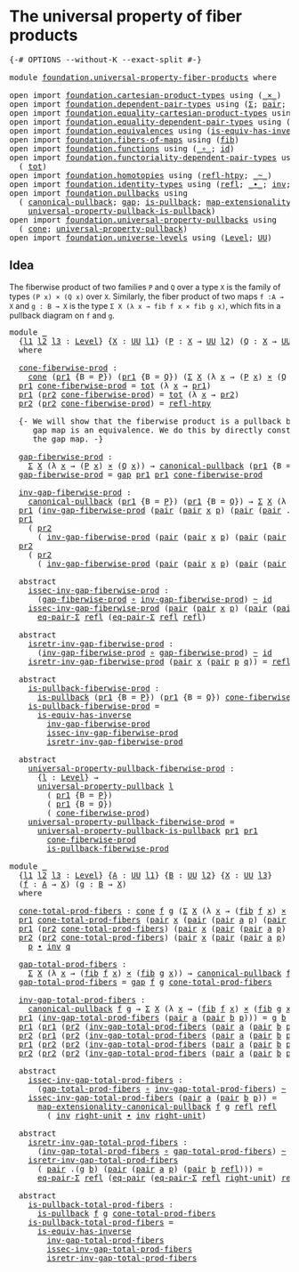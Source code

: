 # The universal property of fiber products

<pre class="Agda"><a id="53" class="Symbol">{-#</a> <a id="57" class="Keyword">OPTIONS</a> <a id="65" class="Pragma">--without-K</a> <a id="77" class="Pragma">--exact-split</a> <a id="91" class="Symbol">#-}</a>

<a id="96" class="Keyword">module</a> <a id="103" href="foundation.universal-property-fiber-products.html" class="Module">foundation.universal-property-fiber-products</a> <a id="148" class="Keyword">where</a>

<a id="155" class="Keyword">open</a> <a id="160" class="Keyword">import</a> <a id="167" href="foundation.cartesian-product-types.html" class="Module">foundation.cartesian-product-types</a> <a id="202" class="Keyword">using</a> <a id="208" class="Symbol">(</a><a id="209" href="foundation-core.cartesian-product-types.html#577" class="Function Operator">_×_</a><a id="212" class="Symbol">)</a>
<a id="214" class="Keyword">open</a> <a id="219" class="Keyword">import</a> <a id="226" href="foundation.dependent-pair-types.html" class="Module">foundation.dependent-pair-types</a> <a id="258" class="Keyword">using</a> <a id="264" class="Symbol">(</a><a id="265" href="foundation-core.dependent-pair-types.html#502" class="Record">Σ</a><a id="266" class="Symbol">;</a> <a id="268" href="foundation-core.dependent-pair-types.html#575" class="InductiveConstructor">pair</a><a id="272" class="Symbol">;</a> <a id="274" href="foundation-core.dependent-pair-types.html#592" class="Field">pr1</a><a id="277" class="Symbol">;</a> <a id="279" href="foundation-core.dependent-pair-types.html#604" class="Field">pr2</a><a id="282" class="Symbol">)</a>
<a id="284" class="Keyword">open</a> <a id="289" class="Keyword">import</a> <a id="296" href="foundation.equality-cartesian-product-types.html" class="Module">foundation.equality-cartesian-product-types</a> <a id="340" class="Keyword">using</a> <a id="346" class="Symbol">(</a><a id="347" href="foundation.equality-cartesian-product-types.html#1267" class="Function">eq-pair</a><a id="354" class="Symbol">)</a>
<a id="356" class="Keyword">open</a> <a id="361" class="Keyword">import</a> <a id="368" href="foundation.equality-dependent-pair-types.html" class="Module">foundation.equality-dependent-pair-types</a> <a id="409" class="Keyword">using</a> <a id="415" class="Symbol">(</a><a id="416" href="foundation.equality-dependent-pair-types.html#1372" class="Function">eq-pair-Σ</a><a id="425" class="Symbol">)</a>
<a id="427" class="Keyword">open</a> <a id="432" class="Keyword">import</a> <a id="439" href="foundation.equivalences.html" class="Module">foundation.equivalences</a> <a id="463" class="Keyword">using</a> <a id="469" class="Symbol">(</a><a id="470" href="foundation-core.equivalences.html#2999" class="Function">is-equiv-has-inverse</a><a id="490" class="Symbol">)</a>
<a id="492" class="Keyword">open</a> <a id="497" class="Keyword">import</a> <a id="504" href="foundation.fibers-of-maps.html" class="Module">foundation.fibers-of-maps</a> <a id="530" class="Keyword">using</a> <a id="536" class="Symbol">(</a><a id="537" href="foundation-core.fibers-of-maps.html#928" class="Function">fib</a><a id="540" class="Symbol">)</a>
<a id="542" class="Keyword">open</a> <a id="547" class="Keyword">import</a> <a id="554" href="foundation.functions.html" class="Module">foundation.functions</a> <a id="575" class="Keyword">using</a> <a id="581" class="Symbol">(</a><a id="582" href="foundation-core.functions.html#407" class="Function Operator">_∘_</a><a id="585" class="Symbol">;</a> <a id="587" href="foundation-core.functions.html#309" class="Function">id</a><a id="589" class="Symbol">)</a>
<a id="591" class="Keyword">open</a> <a id="596" class="Keyword">import</a> <a id="603" href="foundation.functoriality-dependent-pair-types.html" class="Module">foundation.functoriality-dependent-pair-types</a> <a id="649" class="Keyword">using</a>
  <a id="657" class="Symbol">(</a> <a id="659" href="foundation-core.functoriality-dependent-pair-types.html#1881" class="Function">tot</a><a id="662" class="Symbol">)</a>
<a id="664" class="Keyword">open</a> <a id="669" class="Keyword">import</a> <a id="676" href="foundation.homotopies.html" class="Module">foundation.homotopies</a> <a id="698" class="Keyword">using</a> <a id="704" class="Symbol">(</a><a id="705" href="foundation-core.homotopies.html#632" class="Function">refl-htpy</a><a id="714" class="Symbol">;</a> <a id="716" href="foundation-core.homotopies.html#467" class="Function Operator">_~_</a><a id="719" class="Symbol">)</a>
<a id="721" class="Keyword">open</a> <a id="726" class="Keyword">import</a> <a id="733" href="foundation.identity-types.html" class="Module">foundation.identity-types</a> <a id="759" class="Keyword">using</a> <a id="765" class="Symbol">(</a><a id="766" href="foundation-core.identity-types.html#694" class="InductiveConstructor">refl</a><a id="770" class="Symbol">;</a> <a id="772" href="foundation-core.identity-types.html#1239" class="Function Operator">_∙_</a><a id="775" class="Symbol">;</a> <a id="777" href="foundation-core.identity-types.html#1552" class="Function">inv</a><a id="780" class="Symbol">;</a> <a id="782" href="foundation-core.identity-types.html#1905" class="Function">right-unit</a><a id="792" class="Symbol">)</a>
<a id="794" class="Keyword">open</a> <a id="799" class="Keyword">import</a> <a id="806" href="foundation.pullbacks.html" class="Module">foundation.pullbacks</a> <a id="827" class="Keyword">using</a>
  <a id="835" class="Symbol">(</a> <a id="837" href="foundation.pullbacks.html#1457" class="Function">canonical-pullback</a><a id="855" class="Symbol">;</a> <a id="857" href="foundation.pullbacks.html#4818" class="Function">gap</a><a id="860" class="Symbol">;</a> <a id="862" href="foundation.pullbacks.html#5320" class="Function">is-pullback</a><a id="873" class="Symbol">;</a> <a id="875" href="foundation.pullbacks.html#4229" class="Function">map-extensionality-canonical-pullback</a><a id="912" class="Symbol">;</a>
    <a id="918" href="foundation.pullbacks.html#6514" class="Function">universal-property-pullback-is-pullback</a><a id="957" class="Symbol">)</a>
<a id="959" class="Keyword">open</a> <a id="964" class="Keyword">import</a> <a id="971" href="foundation.universal-property-pullbacks.html" class="Module">foundation.universal-property-pullbacks</a> <a id="1011" class="Keyword">using</a>
  <a id="1019" class="Symbol">(</a> <a id="1021" href="foundation.universal-property-pullbacks.html#2502" class="Function">cone</a><a id="1025" class="Symbol">;</a> <a id="1027" href="foundation.universal-property-pullbacks.html#3112" class="Function">universal-property-pullback</a><a id="1054" class="Symbol">)</a>
<a id="1056" class="Keyword">open</a> <a id="1061" class="Keyword">import</a> <a id="1068" href="foundation.universe-levels.html" class="Module">foundation.universe-levels</a> <a id="1095" class="Keyword">using</a> <a id="1101" class="Symbol">(</a><a id="1102" href="Agda.Primitive.html#597" class="Postulate">Level</a><a id="1107" class="Symbol">;</a> <a id="1109" href="foundation-core.universe-levels.html#222" class="Primitive">UU</a><a id="1111" class="Symbol">)</a>
</pre>
## Idea

The fiberwise product of two families `P` and `Q` over a type `X` is the family of types `(P x) × (Q x)` over `X`. Similarly, the fiber product of two maps `f :A → X` and `g : B → X` is the type `Σ X (λ x → fib f x × fib g x)`, which fits in a pullback diagram on `f` and `g`.

<pre class="Agda"><a id="1413" class="Keyword">module</a> <a id="1420" href="foundation.universal-property-fiber-products.html#1420" class="Module">_</a>
  <a id="1424" class="Symbol">{</a><a id="1425" href="foundation.universal-property-fiber-products.html#1425" class="Bound">l1</a> <a id="1428" href="foundation.universal-property-fiber-products.html#1428" class="Bound">l2</a> <a id="1431" href="foundation.universal-property-fiber-products.html#1431" class="Bound">l3</a> <a id="1434" class="Symbol">:</a> <a id="1436" href="Agda.Primitive.html#597" class="Postulate">Level</a><a id="1441" class="Symbol">}</a> <a id="1443" class="Symbol">{</a><a id="1444" href="foundation.universal-property-fiber-products.html#1444" class="Bound">X</a> <a id="1446" class="Symbol">:</a> <a id="1448" href="foundation-core.universe-levels.html#222" class="Primitive">UU</a> <a id="1451" href="foundation.universal-property-fiber-products.html#1425" class="Bound">l1</a><a id="1453" class="Symbol">}</a> <a id="1455" class="Symbol">(</a><a id="1456" href="foundation.universal-property-fiber-products.html#1456" class="Bound">P</a> <a id="1458" class="Symbol">:</a> <a id="1460" href="foundation.universal-property-fiber-products.html#1444" class="Bound">X</a> <a id="1462" class="Symbol">→</a> <a id="1464" href="foundation-core.universe-levels.html#222" class="Primitive">UU</a> <a id="1467" href="foundation.universal-property-fiber-products.html#1428" class="Bound">l2</a><a id="1469" class="Symbol">)</a> <a id="1471" class="Symbol">(</a><a id="1472" href="foundation.universal-property-fiber-products.html#1472" class="Bound">Q</a> <a id="1474" class="Symbol">:</a> <a id="1476" href="foundation.universal-property-fiber-products.html#1444" class="Bound">X</a> <a id="1478" class="Symbol">→</a> <a id="1480" href="foundation-core.universe-levels.html#222" class="Primitive">UU</a> <a id="1483" href="foundation.universal-property-fiber-products.html#1431" class="Bound">l3</a><a id="1485" class="Symbol">)</a>
  <a id="1489" class="Keyword">where</a>

  <a id="1498" href="foundation.universal-property-fiber-products.html#1498" class="Function">cone-fiberwise-prod</a> <a id="1518" class="Symbol">:</a>
    <a id="1524" href="foundation.universal-property-pullbacks.html#2502" class="Function">cone</a> <a id="1529" class="Symbol">(</a><a id="1530" href="foundation-core.dependent-pair-types.html#592" class="Field">pr1</a> <a id="1534" class="Symbol">{</a><a id="1535" class="Argument">B</a> <a id="1537" class="Symbol">=</a> <a id="1539" href="foundation.universal-property-fiber-products.html#1456" class="Bound">P</a><a id="1540" class="Symbol">})</a> <a id="1543" class="Symbol">(</a><a id="1544" href="foundation-core.dependent-pair-types.html#592" class="Field">pr1</a> <a id="1548" class="Symbol">{</a><a id="1549" class="Argument">B</a> <a id="1551" class="Symbol">=</a> <a id="1553" href="foundation.universal-property-fiber-products.html#1472" class="Bound">Q</a><a id="1554" class="Symbol">})</a> <a id="1557" class="Symbol">(</a><a id="1558" href="foundation-core.dependent-pair-types.html#502" class="Record">Σ</a> <a id="1560" href="foundation.universal-property-fiber-products.html#1444" class="Bound">X</a> <a id="1562" class="Symbol">(λ</a> <a id="1565" href="foundation.universal-property-fiber-products.html#1565" class="Bound">x</a> <a id="1567" class="Symbol">→</a> <a id="1569" class="Symbol">(</a><a id="1570" href="foundation.universal-property-fiber-products.html#1456" class="Bound">P</a> <a id="1572" href="foundation.universal-property-fiber-products.html#1565" class="Bound">x</a><a id="1573" class="Symbol">)</a> <a id="1575" href="foundation-core.cartesian-product-types.html#577" class="Function Operator">×</a> <a id="1577" class="Symbol">(</a><a id="1578" href="foundation.universal-property-fiber-products.html#1472" class="Bound">Q</a> <a id="1580" href="foundation.universal-property-fiber-products.html#1565" class="Bound">x</a><a id="1581" class="Symbol">)))</a>
  <a id="1587" href="foundation-core.dependent-pair-types.html#592" class="Field">pr1</a> <a id="1591" href="foundation.universal-property-fiber-products.html#1498" class="Function">cone-fiberwise-prod</a> <a id="1611" class="Symbol">=</a> <a id="1613" href="foundation-core.functoriality-dependent-pair-types.html#1881" class="Function">tot</a> <a id="1617" class="Symbol">(λ</a> <a id="1620" href="foundation.universal-property-fiber-products.html#1620" class="Bound">x</a> <a id="1622" class="Symbol">→</a> <a id="1624" href="foundation-core.dependent-pair-types.html#592" class="Field">pr1</a><a id="1627" class="Symbol">)</a>
  <a id="1631" href="foundation-core.dependent-pair-types.html#592" class="Field">pr1</a> <a id="1635" class="Symbol">(</a><a id="1636" href="foundation-core.dependent-pair-types.html#604" class="Field">pr2</a> <a id="1640" href="foundation.universal-property-fiber-products.html#1498" class="Function">cone-fiberwise-prod</a><a id="1659" class="Symbol">)</a> <a id="1661" class="Symbol">=</a> <a id="1663" href="foundation-core.functoriality-dependent-pair-types.html#1881" class="Function">tot</a> <a id="1667" class="Symbol">(λ</a> <a id="1670" href="foundation.universal-property-fiber-products.html#1670" class="Bound">x</a> <a id="1672" class="Symbol">→</a> <a id="1674" href="foundation-core.dependent-pair-types.html#604" class="Field">pr2</a><a id="1677" class="Symbol">)</a>
  <a id="1681" href="foundation-core.dependent-pair-types.html#604" class="Field">pr2</a> <a id="1685" class="Symbol">(</a><a id="1686" href="foundation-core.dependent-pair-types.html#604" class="Field">pr2</a> <a id="1690" href="foundation.universal-property-fiber-products.html#1498" class="Function">cone-fiberwise-prod</a><a id="1709" class="Symbol">)</a> <a id="1711" class="Symbol">=</a> <a id="1713" href="foundation-core.homotopies.html#632" class="Function">refl-htpy</a>

  <a id="1726" class="Comment">{- We will show that the fiberwise product is a pullback by showing that the
     gap map is an equivalence. We do this by directly construct an inverse to
     the gap map. -}</a>

  <a id="1906" href="foundation.universal-property-fiber-products.html#1906" class="Function">gap-fiberwise-prod</a> <a id="1925" class="Symbol">:</a>
    <a id="1931" href="foundation-core.dependent-pair-types.html#502" class="Record">Σ</a> <a id="1933" href="foundation.universal-property-fiber-products.html#1444" class="Bound">X</a> <a id="1935" class="Symbol">(λ</a> <a id="1938" href="foundation.universal-property-fiber-products.html#1938" class="Bound">x</a> <a id="1940" class="Symbol">→</a> <a id="1942" class="Symbol">(</a><a id="1943" href="foundation.universal-property-fiber-products.html#1456" class="Bound">P</a> <a id="1945" href="foundation.universal-property-fiber-products.html#1938" class="Bound">x</a><a id="1946" class="Symbol">)</a> <a id="1948" href="foundation-core.cartesian-product-types.html#577" class="Function Operator">×</a> <a id="1950" class="Symbol">(</a><a id="1951" href="foundation.universal-property-fiber-products.html#1472" class="Bound">Q</a> <a id="1953" href="foundation.universal-property-fiber-products.html#1938" class="Bound">x</a><a id="1954" class="Symbol">))</a> <a id="1957" class="Symbol">→</a> <a id="1959" href="foundation.pullbacks.html#1457" class="Function">canonical-pullback</a> <a id="1978" class="Symbol">(</a><a id="1979" href="foundation-core.dependent-pair-types.html#592" class="Field">pr1</a> <a id="1983" class="Symbol">{</a><a id="1984" class="Argument">B</a> <a id="1986" class="Symbol">=</a> <a id="1988" href="foundation.universal-property-fiber-products.html#1456" class="Bound">P</a><a id="1989" class="Symbol">})</a> <a id="1992" class="Symbol">(</a><a id="1993" href="foundation-core.dependent-pair-types.html#592" class="Field">pr1</a> <a id="1997" class="Symbol">{</a><a id="1998" class="Argument">B</a> <a id="2000" class="Symbol">=</a> <a id="2002" href="foundation.universal-property-fiber-products.html#1472" class="Bound">Q</a><a id="2003" class="Symbol">})</a>
  <a id="2008" href="foundation.universal-property-fiber-products.html#1906" class="Function">gap-fiberwise-prod</a> <a id="2027" class="Symbol">=</a> <a id="2029" href="foundation.pullbacks.html#4818" class="Function">gap</a> <a id="2033" href="foundation-core.dependent-pair-types.html#592" class="Field">pr1</a> <a id="2037" href="foundation-core.dependent-pair-types.html#592" class="Field">pr1</a> <a id="2041" href="foundation.universal-property-fiber-products.html#1498" class="Function">cone-fiberwise-prod</a>

  <a id="2064" href="foundation.universal-property-fiber-products.html#2064" class="Function">inv-gap-fiberwise-prod</a> <a id="2087" class="Symbol">:</a>
    <a id="2093" href="foundation.pullbacks.html#1457" class="Function">canonical-pullback</a> <a id="2112" class="Symbol">(</a><a id="2113" href="foundation-core.dependent-pair-types.html#592" class="Field">pr1</a> <a id="2117" class="Symbol">{</a><a id="2118" class="Argument">B</a> <a id="2120" class="Symbol">=</a> <a id="2122" href="foundation.universal-property-fiber-products.html#1456" class="Bound">P</a><a id="2123" class="Symbol">})</a> <a id="2126" class="Symbol">(</a><a id="2127" href="foundation-core.dependent-pair-types.html#592" class="Field">pr1</a> <a id="2131" class="Symbol">{</a><a id="2132" class="Argument">B</a> <a id="2134" class="Symbol">=</a> <a id="2136" href="foundation.universal-property-fiber-products.html#1472" class="Bound">Q</a><a id="2137" class="Symbol">})</a> <a id="2140" class="Symbol">→</a> <a id="2142" href="foundation-core.dependent-pair-types.html#502" class="Record">Σ</a> <a id="2144" href="foundation.universal-property-fiber-products.html#1444" class="Bound">X</a> <a id="2146" class="Symbol">(λ</a> <a id="2149" href="foundation.universal-property-fiber-products.html#2149" class="Bound">x</a> <a id="2151" class="Symbol">→</a> <a id="2153" class="Symbol">(</a><a id="2154" href="foundation.universal-property-fiber-products.html#1456" class="Bound">P</a> <a id="2156" href="foundation.universal-property-fiber-products.html#2149" class="Bound">x</a><a id="2157" class="Symbol">)</a> <a id="2159" href="foundation-core.cartesian-product-types.html#577" class="Function Operator">×</a> <a id="2161" class="Symbol">(</a><a id="2162" href="foundation.universal-property-fiber-products.html#1472" class="Bound">Q</a> <a id="2164" href="foundation.universal-property-fiber-products.html#2149" class="Bound">x</a><a id="2165" class="Symbol">))</a>
  <a id="2170" href="foundation-core.dependent-pair-types.html#592" class="Field">pr1</a> <a id="2174" class="Symbol">(</a><a id="2175" href="foundation.universal-property-fiber-products.html#2064" class="Function">inv-gap-fiberwise-prod</a> <a id="2198" class="Symbol">(</a><a id="2199" href="foundation-core.dependent-pair-types.html#575" class="InductiveConstructor">pair</a> <a id="2204" class="Symbol">(</a><a id="2205" href="foundation-core.dependent-pair-types.html#575" class="InductiveConstructor">pair</a> <a id="2210" href="foundation.universal-property-fiber-products.html#2210" class="Bound">x</a> <a id="2212" href="foundation.universal-property-fiber-products.html#2212" class="Bound">p</a><a id="2213" class="Symbol">)</a> <a id="2215" class="Symbol">(</a><a id="2216" href="foundation-core.dependent-pair-types.html#575" class="InductiveConstructor">pair</a> <a id="2221" class="Symbol">(</a><a id="2222" href="foundation-core.dependent-pair-types.html#575" class="InductiveConstructor">pair</a> <a id="2227" class="DottedPattern Symbol">.</a><a id="2228" href="foundation.universal-property-fiber-products.html#2210" class="DottedPattern Bound">x</a> <a id="2230" href="foundation.universal-property-fiber-products.html#2230" class="Bound">q</a><a id="2231" class="Symbol">)</a> <a id="2233" href="foundation-core.identity-types.html#694" class="InductiveConstructor">refl</a><a id="2237" class="Symbol">)))</a> <a id="2241" class="Symbol">=</a> <a id="2243" href="foundation.universal-property-fiber-products.html#2210" class="Bound">x</a>
  <a id="2247" href="foundation-core.dependent-pair-types.html#592" class="Field">pr1</a>
    <a id="2255" class="Symbol">(</a> <a id="2257" href="foundation-core.dependent-pair-types.html#604" class="Field">pr2</a>
      <a id="2267" class="Symbol">(</a> <a id="2269" href="foundation.universal-property-fiber-products.html#2064" class="Function">inv-gap-fiberwise-prod</a> <a id="2292" class="Symbol">(</a><a id="2293" href="foundation-core.dependent-pair-types.html#575" class="InductiveConstructor">pair</a> <a id="2298" class="Symbol">(</a><a id="2299" href="foundation-core.dependent-pair-types.html#575" class="InductiveConstructor">pair</a> <a id="2304" href="foundation.universal-property-fiber-products.html#2304" class="Bound">x</a> <a id="2306" href="foundation.universal-property-fiber-products.html#2306" class="Bound">p</a><a id="2307" class="Symbol">)</a> <a id="2309" class="Symbol">(</a><a id="2310" href="foundation-core.dependent-pair-types.html#575" class="InductiveConstructor">pair</a> <a id="2315" class="Symbol">(</a><a id="2316" href="foundation-core.dependent-pair-types.html#575" class="InductiveConstructor">pair</a> <a id="2321" class="DottedPattern Symbol">.</a><a id="2322" href="foundation.universal-property-fiber-products.html#2304" class="DottedPattern Bound">x</a> <a id="2324" href="foundation.universal-property-fiber-products.html#2324" class="Bound">q</a><a id="2325" class="Symbol">)</a> <a id="2327" href="foundation-core.identity-types.html#694" class="InductiveConstructor">refl</a><a id="2331" class="Symbol">))))</a> <a id="2336" class="Symbol">=</a> <a id="2338" href="foundation.universal-property-fiber-products.html#2306" class="Bound">p</a>
  <a id="2342" href="foundation-core.dependent-pair-types.html#604" class="Field">pr2</a>
    <a id="2350" class="Symbol">(</a> <a id="2352" href="foundation-core.dependent-pair-types.html#604" class="Field">pr2</a>
      <a id="2362" class="Symbol">(</a> <a id="2364" href="foundation.universal-property-fiber-products.html#2064" class="Function">inv-gap-fiberwise-prod</a> <a id="2387" class="Symbol">(</a><a id="2388" href="foundation-core.dependent-pair-types.html#575" class="InductiveConstructor">pair</a> <a id="2393" class="Symbol">(</a><a id="2394" href="foundation-core.dependent-pair-types.html#575" class="InductiveConstructor">pair</a> <a id="2399" href="foundation.universal-property-fiber-products.html#2399" class="Bound">x</a> <a id="2401" href="foundation.universal-property-fiber-products.html#2401" class="Bound">p</a><a id="2402" class="Symbol">)</a> <a id="2404" class="Symbol">(</a><a id="2405" href="foundation-core.dependent-pair-types.html#575" class="InductiveConstructor">pair</a> <a id="2410" class="Symbol">(</a><a id="2411" href="foundation-core.dependent-pair-types.html#575" class="InductiveConstructor">pair</a> <a id="2416" class="DottedPattern Symbol">.</a><a id="2417" href="foundation.universal-property-fiber-products.html#2399" class="DottedPattern Bound">x</a> <a id="2419" href="foundation.universal-property-fiber-products.html#2419" class="Bound">q</a><a id="2420" class="Symbol">)</a> <a id="2422" href="foundation-core.identity-types.html#694" class="InductiveConstructor">refl</a><a id="2426" class="Symbol">))))</a> <a id="2431" class="Symbol">=</a> <a id="2433" href="foundation.universal-property-fiber-products.html#2419" class="Bound">q</a>

  <a id="2438" class="Keyword">abstract</a>
    <a id="2451" href="foundation.universal-property-fiber-products.html#2451" class="Function">issec-inv-gap-fiberwise-prod</a> <a id="2480" class="Symbol">:</a>
      <a id="2488" class="Symbol">(</a><a id="2489" href="foundation.universal-property-fiber-products.html#1906" class="Function">gap-fiberwise-prod</a> <a id="2508" href="foundation-core.functions.html#407" class="Function Operator">∘</a> <a id="2510" href="foundation.universal-property-fiber-products.html#2064" class="Function">inv-gap-fiberwise-prod</a><a id="2532" class="Symbol">)</a> <a id="2534" href="foundation-core.homotopies.html#467" class="Function Operator">~</a> <a id="2536" href="foundation-core.functions.html#309" class="Function">id</a>
    <a id="2543" href="foundation.universal-property-fiber-products.html#2451" class="Function">issec-inv-gap-fiberwise-prod</a> <a id="2572" class="Symbol">(</a><a id="2573" href="foundation-core.dependent-pair-types.html#575" class="InductiveConstructor">pair</a> <a id="2578" class="Symbol">(</a><a id="2579" href="foundation-core.dependent-pair-types.html#575" class="InductiveConstructor">pair</a> <a id="2584" href="foundation.universal-property-fiber-products.html#2584" class="Bound">x</a> <a id="2586" href="foundation.universal-property-fiber-products.html#2586" class="Bound">p</a><a id="2587" class="Symbol">)</a> <a id="2589" class="Symbol">(</a><a id="2590" href="foundation-core.dependent-pair-types.html#575" class="InductiveConstructor">pair</a> <a id="2595" class="Symbol">(</a><a id="2596" href="foundation-core.dependent-pair-types.html#575" class="InductiveConstructor">pair</a> <a id="2601" class="DottedPattern Symbol">.</a><a id="2602" href="foundation.universal-property-fiber-products.html#2584" class="DottedPattern Bound">x</a> <a id="2604" href="foundation.universal-property-fiber-products.html#2604" class="Bound">q</a><a id="2605" class="Symbol">)</a> <a id="2607" href="foundation-core.identity-types.html#694" class="InductiveConstructor">refl</a><a id="2611" class="Symbol">))</a> <a id="2614" class="Symbol">=</a>
      <a id="2622" href="foundation.equality-dependent-pair-types.html#1372" class="Function">eq-pair-Σ</a> <a id="2632" href="foundation-core.identity-types.html#694" class="InductiveConstructor">refl</a> <a id="2637" class="Symbol">(</a><a id="2638" href="foundation.equality-dependent-pair-types.html#1372" class="Function">eq-pair-Σ</a> <a id="2648" href="foundation-core.identity-types.html#694" class="InductiveConstructor">refl</a> <a id="2653" href="foundation-core.identity-types.html#694" class="InductiveConstructor">refl</a><a id="2657" class="Symbol">)</a>

  <a id="2662" class="Keyword">abstract</a>
    <a id="2675" href="foundation.universal-property-fiber-products.html#2675" class="Function">isretr-inv-gap-fiberwise-prod</a> <a id="2705" class="Symbol">:</a>
      <a id="2713" class="Symbol">(</a><a id="2714" href="foundation.universal-property-fiber-products.html#2064" class="Function">inv-gap-fiberwise-prod</a> <a id="2737" href="foundation-core.functions.html#407" class="Function Operator">∘</a> <a id="2739" href="foundation.universal-property-fiber-products.html#1906" class="Function">gap-fiberwise-prod</a><a id="2757" class="Symbol">)</a> <a id="2759" href="foundation-core.homotopies.html#467" class="Function Operator">~</a> <a id="2761" href="foundation-core.functions.html#309" class="Function">id</a>
    <a id="2768" href="foundation.universal-property-fiber-products.html#2675" class="Function">isretr-inv-gap-fiberwise-prod</a> <a id="2798" class="Symbol">(</a><a id="2799" href="foundation-core.dependent-pair-types.html#575" class="InductiveConstructor">pair</a> <a id="2804" href="foundation.universal-property-fiber-products.html#2804" class="Bound">x</a> <a id="2806" class="Symbol">(</a><a id="2807" href="foundation-core.dependent-pair-types.html#575" class="InductiveConstructor">pair</a> <a id="2812" href="foundation.universal-property-fiber-products.html#2812" class="Bound">p</a> <a id="2814" href="foundation.universal-property-fiber-products.html#2814" class="Bound">q</a><a id="2815" class="Symbol">))</a> <a id="2818" class="Symbol">=</a> <a id="2820" href="foundation-core.identity-types.html#694" class="InductiveConstructor">refl</a>

  <a id="2828" class="Keyword">abstract</a>
    <a id="2841" href="foundation.universal-property-fiber-products.html#2841" class="Function">is-pullback-fiberwise-prod</a> <a id="2868" class="Symbol">:</a>
      <a id="2876" href="foundation.pullbacks.html#5320" class="Function">is-pullback</a> <a id="2888" class="Symbol">(</a><a id="2889" href="foundation-core.dependent-pair-types.html#592" class="Field">pr1</a> <a id="2893" class="Symbol">{</a><a id="2894" class="Argument">B</a> <a id="2896" class="Symbol">=</a> <a id="2898" href="foundation.universal-property-fiber-products.html#1456" class="Bound">P</a><a id="2899" class="Symbol">})</a> <a id="2902" class="Symbol">(</a><a id="2903" href="foundation-core.dependent-pair-types.html#592" class="Field">pr1</a> <a id="2907" class="Symbol">{</a><a id="2908" class="Argument">B</a> <a id="2910" class="Symbol">=</a> <a id="2912" href="foundation.universal-property-fiber-products.html#1472" class="Bound">Q</a><a id="2913" class="Symbol">})</a> <a id="2916" href="foundation.universal-property-fiber-products.html#1498" class="Function">cone-fiberwise-prod</a>
    <a id="2940" href="foundation.universal-property-fiber-products.html#2841" class="Function">is-pullback-fiberwise-prod</a> <a id="2967" class="Symbol">=</a>
      <a id="2975" href="foundation-core.equivalences.html#2999" class="Function">is-equiv-has-inverse</a>
        <a id="3004" href="foundation.universal-property-fiber-products.html#2064" class="Function">inv-gap-fiberwise-prod</a>
        <a id="3035" href="foundation.universal-property-fiber-products.html#2451" class="Function">issec-inv-gap-fiberwise-prod</a>
        <a id="3072" href="foundation.universal-property-fiber-products.html#2675" class="Function">isretr-inv-gap-fiberwise-prod</a>
  
  <a id="3107" class="Keyword">abstract</a>
    <a id="3120" href="foundation.universal-property-fiber-products.html#3120" class="Function">universal-property-pullback-fiberwise-prod</a> <a id="3163" class="Symbol">:</a>
      <a id="3171" class="Symbol">{</a><a id="3172" href="foundation.universal-property-fiber-products.html#3172" class="Bound">l</a> <a id="3174" class="Symbol">:</a> <a id="3176" href="Agda.Primitive.html#597" class="Postulate">Level</a><a id="3181" class="Symbol">}</a> <a id="3183" class="Symbol">→</a>
      <a id="3191" href="foundation.universal-property-pullbacks.html#3112" class="Function">universal-property-pullback</a> <a id="3219" href="foundation.universal-property-fiber-products.html#3172" class="Bound">l</a>
        <a id="3229" class="Symbol">(</a> <a id="3231" href="foundation-core.dependent-pair-types.html#592" class="Field">pr1</a> <a id="3235" class="Symbol">{</a><a id="3236" class="Argument">B</a> <a id="3238" class="Symbol">=</a> <a id="3240" href="foundation.universal-property-fiber-products.html#1456" class="Bound">P</a><a id="3241" class="Symbol">})</a>
        <a id="3252" class="Symbol">(</a> <a id="3254" href="foundation-core.dependent-pair-types.html#592" class="Field">pr1</a> <a id="3258" class="Symbol">{</a><a id="3259" class="Argument">B</a> <a id="3261" class="Symbol">=</a> <a id="3263" href="foundation.universal-property-fiber-products.html#1472" class="Bound">Q</a><a id="3264" class="Symbol">})</a>
        <a id="3275" class="Symbol">(</a> <a id="3277" href="foundation.universal-property-fiber-products.html#1498" class="Function">cone-fiberwise-prod</a><a id="3296" class="Symbol">)</a>
    <a id="3302" href="foundation.universal-property-fiber-products.html#3120" class="Function">universal-property-pullback-fiberwise-prod</a> <a id="3345" class="Symbol">=</a>
      <a id="3353" href="foundation.pullbacks.html#6514" class="Function">universal-property-pullback-is-pullback</a> <a id="3393" href="foundation-core.dependent-pair-types.html#592" class="Field">pr1</a> <a id="3397" href="foundation-core.dependent-pair-types.html#592" class="Field">pr1</a>
        <a id="3409" href="foundation.universal-property-fiber-products.html#1498" class="Function">cone-fiberwise-prod</a>
        <a id="3437" href="foundation.universal-property-fiber-products.html#2841" class="Function">is-pullback-fiberwise-prod</a>

<a id="3465" class="Keyword">module</a> <a id="3472" href="foundation.universal-property-fiber-products.html#3472" class="Module">_</a>
  <a id="3476" class="Symbol">{</a><a id="3477" href="foundation.universal-property-fiber-products.html#3477" class="Bound">l1</a> <a id="3480" href="foundation.universal-property-fiber-products.html#3480" class="Bound">l2</a> <a id="3483" href="foundation.universal-property-fiber-products.html#3483" class="Bound">l3</a> <a id="3486" class="Symbol">:</a> <a id="3488" href="Agda.Primitive.html#597" class="Postulate">Level</a><a id="3493" class="Symbol">}</a> <a id="3495" class="Symbol">{</a><a id="3496" href="foundation.universal-property-fiber-products.html#3496" class="Bound">A</a> <a id="3498" class="Symbol">:</a> <a id="3500" href="foundation-core.universe-levels.html#222" class="Primitive">UU</a> <a id="3503" href="foundation.universal-property-fiber-products.html#3477" class="Bound">l1</a><a id="3505" class="Symbol">}</a> <a id="3507" class="Symbol">{</a><a id="3508" href="foundation.universal-property-fiber-products.html#3508" class="Bound">B</a> <a id="3510" class="Symbol">:</a> <a id="3512" href="foundation-core.universe-levels.html#222" class="Primitive">UU</a> <a id="3515" href="foundation.universal-property-fiber-products.html#3480" class="Bound">l2</a><a id="3517" class="Symbol">}</a> <a id="3519" class="Symbol">{</a><a id="3520" href="foundation.universal-property-fiber-products.html#3520" class="Bound">X</a> <a id="3522" class="Symbol">:</a> <a id="3524" href="foundation-core.universe-levels.html#222" class="Primitive">UU</a> <a id="3527" href="foundation.universal-property-fiber-products.html#3483" class="Bound">l3</a><a id="3529" class="Symbol">}</a>
  <a id="3533" class="Symbol">(</a><a id="3534" href="foundation.universal-property-fiber-products.html#3534" class="Bound">f</a> <a id="3536" class="Symbol">:</a> <a id="3538" href="foundation.universal-property-fiber-products.html#3496" class="Bound">A</a> <a id="3540" class="Symbol">→</a> <a id="3542" href="foundation.universal-property-fiber-products.html#3520" class="Bound">X</a><a id="3543" class="Symbol">)</a> <a id="3545" class="Symbol">(</a><a id="3546" href="foundation.universal-property-fiber-products.html#3546" class="Bound">g</a> <a id="3548" class="Symbol">:</a> <a id="3550" href="foundation.universal-property-fiber-products.html#3508" class="Bound">B</a> <a id="3552" class="Symbol">→</a> <a id="3554" href="foundation.universal-property-fiber-products.html#3520" class="Bound">X</a><a id="3555" class="Symbol">)</a>
  <a id="3559" class="Keyword">where</a>

  <a id="3568" href="foundation.universal-property-fiber-products.html#3568" class="Function">cone-total-prod-fibers</a> <a id="3591" class="Symbol">:</a> <a id="3593" href="foundation.universal-property-pullbacks.html#2502" class="Function">cone</a> <a id="3598" href="foundation.universal-property-fiber-products.html#3534" class="Bound">f</a> <a id="3600" href="foundation.universal-property-fiber-products.html#3546" class="Bound">g</a> <a id="3602" class="Symbol">(</a><a id="3603" href="foundation-core.dependent-pair-types.html#502" class="Record">Σ</a> <a id="3605" href="foundation.universal-property-fiber-products.html#3520" class="Bound">X</a> <a id="3607" class="Symbol">(λ</a> <a id="3610" href="foundation.universal-property-fiber-products.html#3610" class="Bound">x</a> <a id="3612" class="Symbol">→</a> <a id="3614" class="Symbol">(</a><a id="3615" href="foundation-core.fibers-of-maps.html#928" class="Function">fib</a> <a id="3619" href="foundation.universal-property-fiber-products.html#3534" class="Bound">f</a> <a id="3621" href="foundation.universal-property-fiber-products.html#3610" class="Bound">x</a><a id="3622" class="Symbol">)</a> <a id="3624" href="foundation-core.cartesian-product-types.html#577" class="Function Operator">×</a> <a id="3626" class="Symbol">(</a><a id="3627" href="foundation-core.fibers-of-maps.html#928" class="Function">fib</a> <a id="3631" href="foundation.universal-property-fiber-products.html#3546" class="Bound">g</a> <a id="3633" href="foundation.universal-property-fiber-products.html#3610" class="Bound">x</a><a id="3634" class="Symbol">)))</a>
  <a id="3640" href="foundation-core.dependent-pair-types.html#592" class="Field">pr1</a> <a id="3644" href="foundation.universal-property-fiber-products.html#3568" class="Function">cone-total-prod-fibers</a> <a id="3667" class="Symbol">(</a><a id="3668" href="foundation-core.dependent-pair-types.html#575" class="InductiveConstructor">pair</a> <a id="3673" href="foundation.universal-property-fiber-products.html#3673" class="Bound">x</a> <a id="3675" class="Symbol">(</a><a id="3676" href="foundation-core.dependent-pair-types.html#575" class="InductiveConstructor">pair</a> <a id="3681" class="Symbol">(</a><a id="3682" href="foundation-core.dependent-pair-types.html#575" class="InductiveConstructor">pair</a> <a id="3687" href="foundation.universal-property-fiber-products.html#3687" class="Bound">a</a> <a id="3689" href="foundation.universal-property-fiber-products.html#3689" class="Bound">p</a><a id="3690" class="Symbol">)</a> <a id="3692" class="Symbol">(</a><a id="3693" href="foundation-core.dependent-pair-types.html#575" class="InductiveConstructor">pair</a> <a id="3698" href="foundation.universal-property-fiber-products.html#3698" class="Bound">b</a> <a id="3700" href="foundation.universal-property-fiber-products.html#3700" class="Bound">q</a><a id="3701" class="Symbol">)))</a> <a id="3705" class="Symbol">=</a> <a id="3707" href="foundation.universal-property-fiber-products.html#3687" class="Bound">a</a>
  <a id="3711" href="foundation-core.dependent-pair-types.html#592" class="Field">pr1</a> <a id="3715" class="Symbol">(</a><a id="3716" href="foundation-core.dependent-pair-types.html#604" class="Field">pr2</a> <a id="3720" href="foundation.universal-property-fiber-products.html#3568" class="Function">cone-total-prod-fibers</a><a id="3742" class="Symbol">)</a> <a id="3744" class="Symbol">(</a><a id="3745" href="foundation-core.dependent-pair-types.html#575" class="InductiveConstructor">pair</a> <a id="3750" href="foundation.universal-property-fiber-products.html#3750" class="Bound">x</a> <a id="3752" class="Symbol">(</a><a id="3753" href="foundation-core.dependent-pair-types.html#575" class="InductiveConstructor">pair</a> <a id="3758" class="Symbol">(</a><a id="3759" href="foundation-core.dependent-pair-types.html#575" class="InductiveConstructor">pair</a> <a id="3764" href="foundation.universal-property-fiber-products.html#3764" class="Bound">a</a> <a id="3766" href="foundation.universal-property-fiber-products.html#3766" class="Bound">p</a><a id="3767" class="Symbol">)</a> <a id="3769" class="Symbol">(</a><a id="3770" href="foundation-core.dependent-pair-types.html#575" class="InductiveConstructor">pair</a> <a id="3775" href="foundation.universal-property-fiber-products.html#3775" class="Bound">b</a> <a id="3777" href="foundation.universal-property-fiber-products.html#3777" class="Bound">q</a><a id="3778" class="Symbol">)))</a> <a id="3782" class="Symbol">=</a> <a id="3784" href="foundation.universal-property-fiber-products.html#3775" class="Bound">b</a>
  <a id="3788" href="foundation-core.dependent-pair-types.html#604" class="Field">pr2</a> <a id="3792" class="Symbol">(</a><a id="3793" href="foundation-core.dependent-pair-types.html#604" class="Field">pr2</a> <a id="3797" href="foundation.universal-property-fiber-products.html#3568" class="Function">cone-total-prod-fibers</a><a id="3819" class="Symbol">)</a> <a id="3821" class="Symbol">(</a><a id="3822" href="foundation-core.dependent-pair-types.html#575" class="InductiveConstructor">pair</a> <a id="3827" href="foundation.universal-property-fiber-products.html#3827" class="Bound">x</a> <a id="3829" class="Symbol">(</a><a id="3830" href="foundation-core.dependent-pair-types.html#575" class="InductiveConstructor">pair</a> <a id="3835" class="Symbol">(</a><a id="3836" href="foundation-core.dependent-pair-types.html#575" class="InductiveConstructor">pair</a> <a id="3841" href="foundation.universal-property-fiber-products.html#3841" class="Bound">a</a> <a id="3843" href="foundation.universal-property-fiber-products.html#3843" class="Bound">p</a><a id="3844" class="Symbol">)</a> <a id="3846" class="Symbol">(</a><a id="3847" href="foundation-core.dependent-pair-types.html#575" class="InductiveConstructor">pair</a> <a id="3852" href="foundation.universal-property-fiber-products.html#3852" class="Bound">b</a> <a id="3854" href="foundation.universal-property-fiber-products.html#3854" class="Bound">q</a><a id="3855" class="Symbol">)))</a> <a id="3859" class="Symbol">=</a>
    <a id="3865" href="foundation.universal-property-fiber-products.html#3843" class="Bound">p</a> <a id="3867" href="foundation-core.identity-types.html#1239" class="Function Operator">∙</a> <a id="3869" href="foundation-core.identity-types.html#1552" class="Function">inv</a> <a id="3873" href="foundation.universal-property-fiber-products.html#3854" class="Bound">q</a>

  <a id="3878" href="foundation.universal-property-fiber-products.html#3878" class="Function">gap-total-prod-fibers</a> <a id="3900" class="Symbol">:</a>
    <a id="3906" href="foundation-core.dependent-pair-types.html#502" class="Record">Σ</a> <a id="3908" href="foundation.universal-property-fiber-products.html#3520" class="Bound">X</a> <a id="3910" class="Symbol">(λ</a> <a id="3913" href="foundation.universal-property-fiber-products.html#3913" class="Bound">x</a> <a id="3915" class="Symbol">→</a> <a id="3917" class="Symbol">(</a><a id="3918" href="foundation-core.fibers-of-maps.html#928" class="Function">fib</a> <a id="3922" href="foundation.universal-property-fiber-products.html#3534" class="Bound">f</a> <a id="3924" href="foundation.universal-property-fiber-products.html#3913" class="Bound">x</a><a id="3925" class="Symbol">)</a> <a id="3927" href="foundation-core.cartesian-product-types.html#577" class="Function Operator">×</a> <a id="3929" class="Symbol">(</a><a id="3930" href="foundation-core.fibers-of-maps.html#928" class="Function">fib</a> <a id="3934" href="foundation.universal-property-fiber-products.html#3546" class="Bound">g</a> <a id="3936" href="foundation.universal-property-fiber-products.html#3913" class="Bound">x</a><a id="3937" class="Symbol">))</a> <a id="3940" class="Symbol">→</a> <a id="3942" href="foundation.pullbacks.html#1457" class="Function">canonical-pullback</a> <a id="3961" href="foundation.universal-property-fiber-products.html#3534" class="Bound">f</a> <a id="3963" href="foundation.universal-property-fiber-products.html#3546" class="Bound">g</a>
  <a id="3967" href="foundation.universal-property-fiber-products.html#3878" class="Function">gap-total-prod-fibers</a> <a id="3989" class="Symbol">=</a> <a id="3991" href="foundation.pullbacks.html#4818" class="Function">gap</a> <a id="3995" href="foundation.universal-property-fiber-products.html#3534" class="Bound">f</a> <a id="3997" href="foundation.universal-property-fiber-products.html#3546" class="Bound">g</a> <a id="3999" href="foundation.universal-property-fiber-products.html#3568" class="Function">cone-total-prod-fibers</a>

  <a id="4025" href="foundation.universal-property-fiber-products.html#4025" class="Function">inv-gap-total-prod-fibers</a> <a id="4051" class="Symbol">:</a>
    <a id="4057" href="foundation.pullbacks.html#1457" class="Function">canonical-pullback</a> <a id="4076" href="foundation.universal-property-fiber-products.html#3534" class="Bound">f</a> <a id="4078" href="foundation.universal-property-fiber-products.html#3546" class="Bound">g</a> <a id="4080" class="Symbol">→</a> <a id="4082" href="foundation-core.dependent-pair-types.html#502" class="Record">Σ</a> <a id="4084" href="foundation.universal-property-fiber-products.html#3520" class="Bound">X</a> <a id="4086" class="Symbol">(λ</a> <a id="4089" href="foundation.universal-property-fiber-products.html#4089" class="Bound">x</a> <a id="4091" class="Symbol">→</a> <a id="4093" class="Symbol">(</a><a id="4094" href="foundation-core.fibers-of-maps.html#928" class="Function">fib</a> <a id="4098" href="foundation.universal-property-fiber-products.html#3534" class="Bound">f</a> <a id="4100" href="foundation.universal-property-fiber-products.html#4089" class="Bound">x</a><a id="4101" class="Symbol">)</a> <a id="4103" href="foundation-core.cartesian-product-types.html#577" class="Function Operator">×</a> <a id="4105" class="Symbol">(</a><a id="4106" href="foundation-core.fibers-of-maps.html#928" class="Function">fib</a> <a id="4110" href="foundation.universal-property-fiber-products.html#3546" class="Bound">g</a> <a id="4112" href="foundation.universal-property-fiber-products.html#4089" class="Bound">x</a><a id="4113" class="Symbol">))</a>
  <a id="4118" href="foundation-core.dependent-pair-types.html#592" class="Field">pr1</a> <a id="4122" class="Symbol">(</a><a id="4123" href="foundation.universal-property-fiber-products.html#4025" class="Function">inv-gap-total-prod-fibers</a> <a id="4149" class="Symbol">(</a><a id="4150" href="foundation-core.dependent-pair-types.html#575" class="InductiveConstructor">pair</a> <a id="4155" href="foundation.universal-property-fiber-products.html#4155" class="Bound">a</a> <a id="4157" class="Symbol">(</a><a id="4158" href="foundation-core.dependent-pair-types.html#575" class="InductiveConstructor">pair</a> <a id="4163" href="foundation.universal-property-fiber-products.html#4163" class="Bound">b</a> <a id="4165" href="foundation.universal-property-fiber-products.html#4165" class="Bound">p</a><a id="4166" class="Symbol">)))</a> <a id="4170" class="Symbol">=</a> <a id="4172" href="foundation.universal-property-fiber-products.html#3546" class="Bound">g</a> <a id="4174" href="foundation.universal-property-fiber-products.html#4163" class="Bound">b</a>
  <a id="4178" href="foundation-core.dependent-pair-types.html#592" class="Field">pr1</a> <a id="4182" class="Symbol">(</a><a id="4183" href="foundation-core.dependent-pair-types.html#592" class="Field">pr1</a> <a id="4187" class="Symbol">(</a><a id="4188" href="foundation-core.dependent-pair-types.html#604" class="Field">pr2</a> <a id="4192" class="Symbol">(</a><a id="4193" href="foundation.universal-property-fiber-products.html#4025" class="Function">inv-gap-total-prod-fibers</a> <a id="4219" class="Symbol">(</a><a id="4220" href="foundation-core.dependent-pair-types.html#575" class="InductiveConstructor">pair</a> <a id="4225" href="foundation.universal-property-fiber-products.html#4225" class="Bound">a</a> <a id="4227" class="Symbol">(</a><a id="4228" href="foundation-core.dependent-pair-types.html#575" class="InductiveConstructor">pair</a> <a id="4233" href="foundation.universal-property-fiber-products.html#4233" class="Bound">b</a> <a id="4235" href="foundation.universal-property-fiber-products.html#4235" class="Bound">p</a><a id="4236" class="Symbol">)))))</a> <a id="4242" class="Symbol">=</a> <a id="4244" href="foundation.universal-property-fiber-products.html#4225" class="Bound">a</a>
  <a id="4248" href="foundation-core.dependent-pair-types.html#604" class="Field">pr2</a> <a id="4252" class="Symbol">(</a><a id="4253" href="foundation-core.dependent-pair-types.html#592" class="Field">pr1</a> <a id="4257" class="Symbol">(</a><a id="4258" href="foundation-core.dependent-pair-types.html#604" class="Field">pr2</a> <a id="4262" class="Symbol">(</a><a id="4263" href="foundation.universal-property-fiber-products.html#4025" class="Function">inv-gap-total-prod-fibers</a> <a id="4289" class="Symbol">(</a><a id="4290" href="foundation-core.dependent-pair-types.html#575" class="InductiveConstructor">pair</a> <a id="4295" href="foundation.universal-property-fiber-products.html#4295" class="Bound">a</a> <a id="4297" class="Symbol">(</a><a id="4298" href="foundation-core.dependent-pair-types.html#575" class="InductiveConstructor">pair</a> <a id="4303" href="foundation.universal-property-fiber-products.html#4303" class="Bound">b</a> <a id="4305" href="foundation.universal-property-fiber-products.html#4305" class="Bound">p</a><a id="4306" class="Symbol">)))))</a> <a id="4312" class="Symbol">=</a> <a id="4314" href="foundation.universal-property-fiber-products.html#4305" class="Bound">p</a>
  <a id="4318" href="foundation-core.dependent-pair-types.html#592" class="Field">pr1</a> <a id="4322" class="Symbol">(</a><a id="4323" href="foundation-core.dependent-pair-types.html#604" class="Field">pr2</a> <a id="4327" class="Symbol">(</a><a id="4328" href="foundation-core.dependent-pair-types.html#604" class="Field">pr2</a> <a id="4332" class="Symbol">(</a><a id="4333" href="foundation.universal-property-fiber-products.html#4025" class="Function">inv-gap-total-prod-fibers</a> <a id="4359" class="Symbol">(</a><a id="4360" href="foundation-core.dependent-pair-types.html#575" class="InductiveConstructor">pair</a> <a id="4365" href="foundation.universal-property-fiber-products.html#4365" class="Bound">a</a> <a id="4367" class="Symbol">(</a><a id="4368" href="foundation-core.dependent-pair-types.html#575" class="InductiveConstructor">pair</a> <a id="4373" href="foundation.universal-property-fiber-products.html#4373" class="Bound">b</a> <a id="4375" href="foundation.universal-property-fiber-products.html#4375" class="Bound">p</a><a id="4376" class="Symbol">)))))</a> <a id="4382" class="Symbol">=</a> <a id="4384" href="foundation.universal-property-fiber-products.html#4373" class="Bound">b</a>
  <a id="4388" href="foundation-core.dependent-pair-types.html#604" class="Field">pr2</a> <a id="4392" class="Symbol">(</a><a id="4393" href="foundation-core.dependent-pair-types.html#604" class="Field">pr2</a> <a id="4397" class="Symbol">(</a><a id="4398" href="foundation-core.dependent-pair-types.html#604" class="Field">pr2</a> <a id="4402" class="Symbol">(</a><a id="4403" href="foundation.universal-property-fiber-products.html#4025" class="Function">inv-gap-total-prod-fibers</a> <a id="4429" class="Symbol">(</a><a id="4430" href="foundation-core.dependent-pair-types.html#575" class="InductiveConstructor">pair</a> <a id="4435" href="foundation.universal-property-fiber-products.html#4435" class="Bound">a</a> <a id="4437" class="Symbol">(</a><a id="4438" href="foundation-core.dependent-pair-types.html#575" class="InductiveConstructor">pair</a> <a id="4443" href="foundation.universal-property-fiber-products.html#4443" class="Bound">b</a> <a id="4445" href="foundation.universal-property-fiber-products.html#4445" class="Bound">p</a><a id="4446" class="Symbol">)))))</a> <a id="4452" class="Symbol">=</a> <a id="4454" href="foundation-core.identity-types.html#694" class="InductiveConstructor">refl</a>

  <a id="4462" class="Keyword">abstract</a>
    <a id="4475" href="foundation.universal-property-fiber-products.html#4475" class="Function">issec-inv-gap-total-prod-fibers</a> <a id="4507" class="Symbol">:</a>
      <a id="4515" class="Symbol">(</a><a id="4516" href="foundation.universal-property-fiber-products.html#3878" class="Function">gap-total-prod-fibers</a> <a id="4538" href="foundation-core.functions.html#407" class="Function Operator">∘</a> <a id="4540" href="foundation.universal-property-fiber-products.html#4025" class="Function">inv-gap-total-prod-fibers</a><a id="4565" class="Symbol">)</a> <a id="4567" href="foundation-core.homotopies.html#467" class="Function Operator">~</a> <a id="4569" href="foundation-core.functions.html#309" class="Function">id</a>
    <a id="4576" href="foundation.universal-property-fiber-products.html#4475" class="Function">issec-inv-gap-total-prod-fibers</a> <a id="4608" class="Symbol">(</a><a id="4609" href="foundation-core.dependent-pair-types.html#575" class="InductiveConstructor">pair</a> <a id="4614" href="foundation.universal-property-fiber-products.html#4614" class="Bound">a</a> <a id="4616" class="Symbol">(</a><a id="4617" href="foundation-core.dependent-pair-types.html#575" class="InductiveConstructor">pair</a> <a id="4622" href="foundation.universal-property-fiber-products.html#4622" class="Bound">b</a> <a id="4624" href="foundation.universal-property-fiber-products.html#4624" class="Bound">p</a><a id="4625" class="Symbol">))</a> <a id="4628" class="Symbol">=</a>
      <a id="4636" href="foundation.pullbacks.html#4229" class="Function">map-extensionality-canonical-pullback</a> <a id="4674" href="foundation.universal-property-fiber-products.html#3534" class="Bound">f</a> <a id="4676" href="foundation.universal-property-fiber-products.html#3546" class="Bound">g</a> <a id="4678" href="foundation-core.identity-types.html#694" class="InductiveConstructor">refl</a> <a id="4683" href="foundation-core.identity-types.html#694" class="InductiveConstructor">refl</a>
        <a id="4696" class="Symbol">(</a> <a id="4698" href="foundation-core.identity-types.html#1552" class="Function">inv</a> <a id="4702" href="foundation-core.identity-types.html#1905" class="Function">right-unit</a> <a id="4713" href="foundation-core.identity-types.html#1239" class="Function Operator">∙</a> <a id="4715" href="foundation-core.identity-types.html#1552" class="Function">inv</a> <a id="4719" href="foundation-core.identity-types.html#1905" class="Function">right-unit</a><a id="4729" class="Symbol">)</a>

  <a id="4734" class="Keyword">abstract</a>
    <a id="4747" href="foundation.universal-property-fiber-products.html#4747" class="Function">isretr-inv-gap-total-prod-fibers</a> <a id="4780" class="Symbol">:</a>
      <a id="4788" class="Symbol">(</a><a id="4789" href="foundation.universal-property-fiber-products.html#4025" class="Function">inv-gap-total-prod-fibers</a> <a id="4815" href="foundation-core.functions.html#407" class="Function Operator">∘</a> <a id="4817" href="foundation.universal-property-fiber-products.html#3878" class="Function">gap-total-prod-fibers</a><a id="4838" class="Symbol">)</a> <a id="4840" href="foundation-core.homotopies.html#467" class="Function Operator">~</a> <a id="4842" href="foundation-core.functions.html#309" class="Function">id</a>
    <a id="4849" href="foundation.universal-property-fiber-products.html#4747" class="Function">isretr-inv-gap-total-prod-fibers</a>
      <a id="4888" class="Symbol">(</a> <a id="4890" href="foundation-core.dependent-pair-types.html#575" class="InductiveConstructor">pair</a> <a id="4895" class="DottedPattern Symbol">.(</a><a id="4897" href="foundation.universal-property-fiber-products.html#3546" class="DottedPattern Bound">g</a> <a id="4899" href="foundation.universal-property-fiber-products.html#4925" class="DottedPattern Bound">b</a><a id="4900" class="DottedPattern Symbol">)</a> <a id="4902" class="Symbol">(</a><a id="4903" href="foundation-core.dependent-pair-types.html#575" class="InductiveConstructor">pair</a> <a id="4908" class="Symbol">(</a><a id="4909" href="foundation-core.dependent-pair-types.html#575" class="InductiveConstructor">pair</a> <a id="4914" href="foundation.universal-property-fiber-products.html#4914" class="Bound">a</a> <a id="4916" href="foundation.universal-property-fiber-products.html#4916" class="Bound">p</a><a id="4917" class="Symbol">)</a> <a id="4919" class="Symbol">(</a><a id="4920" href="foundation-core.dependent-pair-types.html#575" class="InductiveConstructor">pair</a> <a id="4925" href="foundation.universal-property-fiber-products.html#4925" class="Bound">b</a> <a id="4927" href="foundation-core.identity-types.html#694" class="InductiveConstructor">refl</a><a id="4931" class="Symbol">)))</a> <a id="4935" class="Symbol">=</a>
      <a id="4943" href="foundation.equality-dependent-pair-types.html#1372" class="Function">eq-pair-Σ</a> <a id="4953" href="foundation-core.identity-types.html#694" class="InductiveConstructor">refl</a> <a id="4958" class="Symbol">(</a><a id="4959" href="foundation.equality-cartesian-product-types.html#1267" class="Function">eq-pair</a> <a id="4967" class="Symbol">(</a><a id="4968" href="foundation.equality-dependent-pair-types.html#1372" class="Function">eq-pair-Σ</a> <a id="4978" href="foundation-core.identity-types.html#694" class="InductiveConstructor">refl</a> <a id="4983" href="foundation-core.identity-types.html#1905" class="Function">right-unit</a><a id="4993" class="Symbol">)</a> <a id="4995" href="foundation-core.identity-types.html#694" class="InductiveConstructor">refl</a><a id="4999" class="Symbol">)</a>

  <a id="5004" class="Keyword">abstract</a>
    <a id="5017" href="foundation.universal-property-fiber-products.html#5017" class="Function">is-pullback-total-prod-fibers</a> <a id="5047" class="Symbol">:</a>
      <a id="5055" href="foundation.pullbacks.html#5320" class="Function">is-pullback</a> <a id="5067" href="foundation.universal-property-fiber-products.html#3534" class="Bound">f</a> <a id="5069" href="foundation.universal-property-fiber-products.html#3546" class="Bound">g</a> <a id="5071" href="foundation.universal-property-fiber-products.html#3568" class="Function">cone-total-prod-fibers</a>
    <a id="5098" href="foundation.universal-property-fiber-products.html#5017" class="Function">is-pullback-total-prod-fibers</a> <a id="5128" class="Symbol">=</a>
      <a id="5136" href="foundation-core.equivalences.html#2999" class="Function">is-equiv-has-inverse</a>
        <a id="5165" href="foundation.universal-property-fiber-products.html#4025" class="Function">inv-gap-total-prod-fibers</a>
        <a id="5199" href="foundation.universal-property-fiber-products.html#4475" class="Function">issec-inv-gap-total-prod-fibers</a>
        <a id="5239" href="foundation.universal-property-fiber-products.html#4747" class="Function">isretr-inv-gap-total-prod-fibers</a>
</pre>